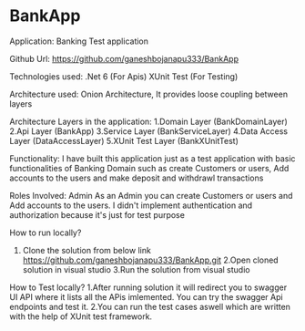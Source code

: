 # BankApp

Application:
Banking Test application

Github Url:
https://github.com/ganeshbojanapu333/BankApp

Technologies used:
.Net 6  (For Apis)
XUnit Test (For Testing)

Architecture used:
Onion Architecture, It provides loose coupling between layers

Architecture Layers in the application:
1.Domain Layer  (BankDomainLayer)
2.Api Layer     (BankApp)
3.Service Layer (BankServiceLayer)
4.Data Access Layer (DataAccessLayer)
5.XUnit Test Layer (BankXUnitTest)

Functionality:
I have built this application just as a test application with basic functionalities of Banking Domain such as create Customers or users, Add accounts to the users and make deposit and withdrawl transactions

Roles Involved:
Admin
As an Admin you can create Customers or users and Add accounts to the users. I didn't implement authentication and authorization because it's just for test purpose

How to run locally?
1. Clone the solution from below link
   https://github.com/ganeshbojanapu333/BankApp.git
2.Open cloned solution in visual studio
3.Run the solution from visual studio

How to Test locally?
1.After running solution it will redirect you to swagger UI API where it lists all the APis imlemented. You can try the swagger Api endpoints and test it.
2.You can run the test cases aswell which are written with the help of XUnit test framework.

